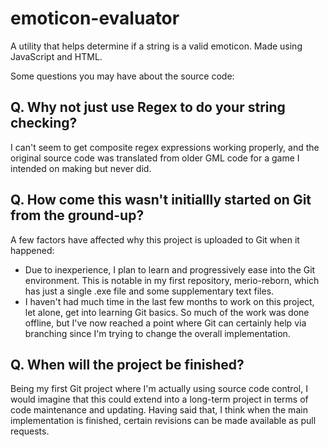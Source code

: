 # emoticon-evaluator
A utility that helps determine if a string is a valid emoticon. Made using JavaScript and HTML.

Some questions you may have about the source code:


## Q. Why not just use Regex to do your string checking?

   I can't seem to get composite regex expressions working properly, and the original source code
   was translated from older GML code for a game I intended on making but never did.
   
   
## Q. How come this wasn't initiallly started on Git from the ground-up?

   A few factors have affected why this project is uploaded to Git when it happened:
   - Due to inexperience, I plan to learn and progressively ease into the Git environment.
     This is notable in my first repository, merio-reborn, which has just a single .exe file and
     some supplementary text files.
   - I haven't had much time in the last few months to work on this project, let alone, get
     into learning Git basics. So much of the work was done offline, but I've now reached a point
     where Git can certainly help via branching since I'm trying to change the overall implementation.
   
   
## Q. When will the project be finished?

   Being my first Git project where I'm actually using source code control, I would imagine that
   this could extend into a long-term project in terms of code maintenance and updating.
   Having said that, I think when the main implementation is finished, certain revisions can
   be made available as pull requests.
